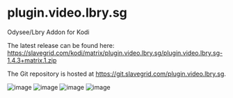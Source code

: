 # plugin.video.lbry.sg
Odysee/Lbry Addon for Kodi

The latest release can be found here: https://slavegrid.com/kodi/matrix/plugin.video.lbry.sg/plugin.video.lbry.sg-1.4.3+matrix.1.zip

The Git repository is hosted at https://git.slavegrid.com/plugin.video.lbry.sg.

![image](https://github.com/user-attachments/assets/29d7bca7-aa4f-4af2-b5dc-d8a005102db4)
![image](https://github.com/user-attachments/assets/52d13788-f525-4c09-9c1a-10f495f5b384)
![image](https://github.com/user-attachments/assets/2566c9b6-278d-42d2-9cd6-cfad3d7c04e3)
![image](https://github.com/user-attachments/assets/3469dfcd-b3f6-4d31-8be9-f76b665a055a)
